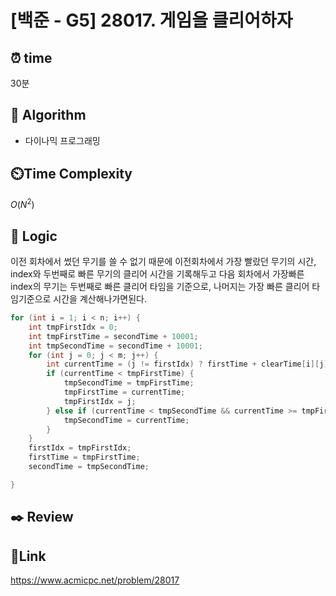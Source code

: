 # [백준 - G5] 28017. 게임을 클리어하자

## ⏰ **time**

30분

## :pushpin: **Algorithm**

- 다이나믹 프로그래밍

## ⏲️**Time Complexity**

$O(N^2)$

## :round_pushpin: **Logic**
이전 회차에서 썼던 무기를 쓸 수 없기 때문에 이전회차에서 가장 빨랐던 무기의 시간, index와 두번째로 빠른 무기의 클리어 시간을 기록해두고 다음 회차에서 가장빠른 index의 무기는 두번째로 빠른 클리어 타임을 기준으로, 나머지는 가장 빠른 클리어 타임기준으로 시간을 계산해나가면된다.
```java
for (int i = 1; i < n; i++) {
    int tmpFirstIdx = 0;
    int tmpFirstTime = secondTime + 10001;
    int tmpSecondTime = secondTime + 10001;
    for (int j = 0; j < m; j++) {
        int currentTime = (j != firstIdx) ? firstTime + clearTime[i][j] : secondTime + clearTime[i][j];
        if (currentTime < tmpFirstTime) {
            tmpSecondTime = tmpFirstTime;
            tmpFirstTime = currentTime;
            tmpFirstIdx = j;
        } else if (currentTime < tmpSecondTime && currentTime >= tmpFirstTime) {
            tmpSecondTime = currentTime;
        }
    }
    firstIdx = tmpFirstIdx;
    firstTime = tmpFirstTime;
    secondTime = tmpSecondTime;

}
```  
## :black_nib: **Review**


## 📡**Link**
https://www.acmicpc.net/problem/28017
